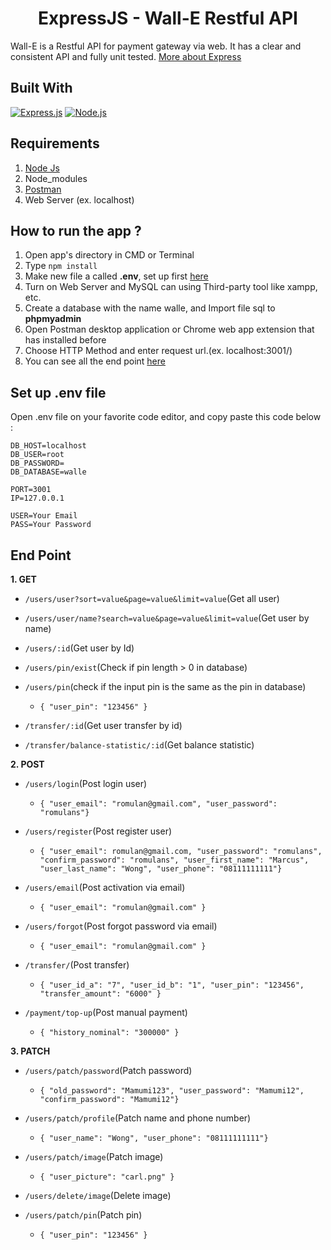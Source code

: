 <h1 align="center">ExpressJS - Wall-E Restful API</h1>

Wall-E is a Restful API for payment gateway via web. It has a clear and consistent API and fully unit tested. [More about Express](https://en.wikipedia.org/wiki/Express.js)

## Built With

[![Express.js](https://img.shields.io/badge/Express.js-4.17.1-orange.svg?style=rounded-square)](https://expressjs.com/en/starter/installing.html)
[![Node.js](https://img.shields.io/badge/Node.js-v.12.18.2-green.svg?style=rounded-square)](https://nodejs.org/)

## Requirements

1. <a href="https://nodejs.org/en/download/">Node Js</a>
2. Node_modules
3. <a href="https://www.getpostman.com/">Postman</a>
4. Web Server (ex. localhost)

## How to run the app ?

1. Open app's directory in CMD or Terminal
2. Type `npm install`
3. Make new file a called **.env**, set up first [here](#set-up-env-file)
4. Turn on Web Server and MySQL can using Third-party tool like xampp, etc.
5. Create a database with the name walle, and Import file sql to **phpmyadmin**
6. Open Postman desktop application or Chrome web app extension that has installed before
7. Choose HTTP Method and enter request url.(ex. localhost:3001/)
8. You can see all the end point [here](#end-point)

## Set up .env file

Open .env file on your favorite code editor, and copy paste this code below :

```
DB_HOST=localhost
DB_USER=root
DB_PASSWORD=
DB_DATABASE=walle

PORT=3001
IP=127.0.0.1

USER=Your Email
PASS=Your Password
```

## End Point

**1. GET**

- `/users/user?sort=value&page=value&limit=value`(Get all user)
- `/users/user/name?search=value&page=value&limit=value`(Get user by name)
- `/users/:id`(Get user by Id)
- `/users/pin/exist`(Check if pin length > 0 in database)
- `/users/pin`(check if the input pin is the same as the pin in database)

  - `{ "user_pin": "123456" }`

- `/transfer/:id`(Get user transfer by id)
- `/transfer/balance-statistic/:id`(Get balance statistic)

**2. POST**

- `/users/login`(Post login user)

  - `{ "user_email": "romulan@gmail.com", "user_password": "romulans"}`

- `/users/register`(Post register user)

  - `{ "user_email": romulan@gmail.com, "user_password": "romulans", "confirm_password": "romulans", "user_first_name": "Marcus", "user_last_name": "Wong", "user_phone": "08111111111"}`

- `/users/email`(Post activation via email)

  - `{ "user_email": "romulan@gmail.com" }`

- `/users/forgot`(Post forgot password via email)

  - `{ "user_email": "romulan@gmail.com" }`

- `/transfer/`(Post transfer)

  - `{ "user_id_a": "7", "user_id_b": "1", "user_pin": "123456", "transfer_amount": "6000" }`

- `/payment/top-up`(Post manual payment)

  - `{ "history_nominal": "300000" }`

**3. PATCH**

- `/users/patch/password`(Patch password)

  - `{ "old_password": "Mamumi123", "user_password": "Mamumi12", "confirm_password": "Mamumi12"}`

- `/users/patch/profile`(Patch name and phone number)

  - `{ "user_name": "Wong", "user_phone": "08111111111"}`

- `/users/patch/image`(Patch image)

  - `{ "user_picture": "carl.png" }`

- `/users/delete/image`(Delete image)

- `/users/patch/pin`(Patch pin)

  - `{ "user_pin": "123456" }`
